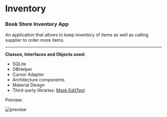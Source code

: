 # Inventory

<h3>Book Store Inventory App</h3>
An application that allows to keep inventory of items as well as calling supplier to order more items.<hr>
<strong>Classes, Interfaces and Objects used:</strong>
<ul>
<li>SQLite</li>
<li>DBHelper</li>
<li>Cursor Adapter</li>
<li>Architecture components</li>
<li>Material Design</li>
<li>Third-party libraries: <a href="https://github.com/santalu/mask-edittext" target+"_blank">Mask EditText</a></li>
</ul>
<p>Preview:

![preview](/images/.jpg)